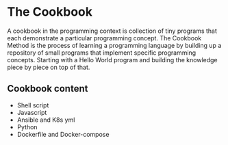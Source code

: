 # The Cookbook

A cookbook in the programming context is collection of tiny programs that each demonstrate a particular programming concept. The Cookbook Method is the process of learning a programming language by building up a repository of small programs that implement specific programming concepts. Starting with a Hello World program and building the knowledge piece by piece on top of that.

## Cookbook content

* Shell script
* Javascript
* Ansible and K8s yml 
* Python
* Dockerfile and Docker-compose
